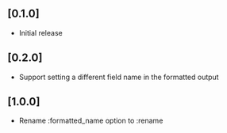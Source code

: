 ## [0.1.0]
- Initial release

## [0.2.0]
- Support setting a different field name in the formatted output

## [1.0.0]
- Rename :formatted_name option to :rename
